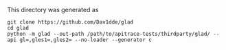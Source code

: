This directory was generated as

    git clone https://github.com/Dav1dde/glad
    cd glad
    python -m glad --out-path /path/to/apitrace-tests/thirdparty/glad/ --api gl=,gles1=,gles2= --no-loader --generator c
